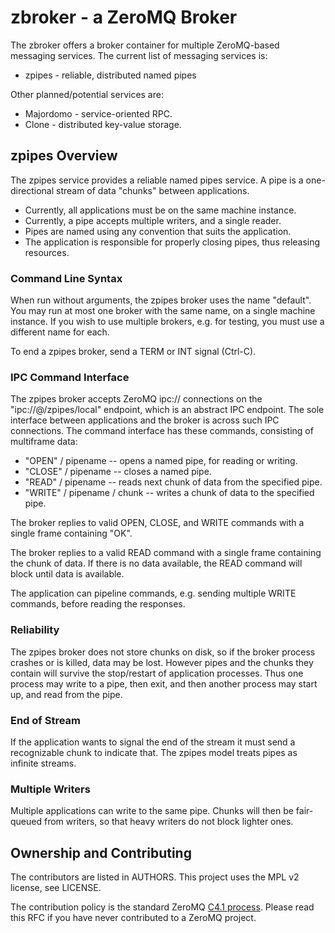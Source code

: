# zbroker - a ZeroMQ Broker

The zbroker offers a broker container for multiple ZeroMQ-based messaging services. The current list of messaging services is:

* zpipes - reliable, distributed named pipes

Other planned/potential services are:

* Majordomo - service-oriented RPC.
* Clone - distributed key-value storage.

## zpipes Overview

The zpipes service provides a reliable named pipes service. A pipe is a one-directional stream of data "chunks" between applications.

* Currently, all applications must be on the same machine instance.
* Currently, a pipe accepts multiple writers, and a single reader.
* Pipes are named using any convention that suits the application.
* The application is responsible for properly closing pipes, thus releasing resources.

### Command Line Syntax

When run without arguments, the zpipes broker uses the name "default". You may run at most one broker with the same name, on a single machine instance. If you wish to use multiple brokers, e.g. for testing, you must use a different name for each.

To end a zpipes broker, send a TERM or INT signal (Ctrl-C).

### IPC Command Interface

The zpipes broker accepts ZeroMQ ipc:// connections on the "ipc://@/zpipes/local" endpoint, which is an abstract IPC endpoint. The sole interface between applications and the broker is across such IPC connections. The command interface has these commands, consisting of multiframe data:

* "OPEN" / pipename -- opens a named pipe, for reading or writing.
* "CLOSE" / pipename -- closes a named pipe.
* "READ" / pipename -- reads next chunk of data from the specified pipe.
* "WRITE" / pipename / chunk -- writes a chunk of data to the specified pipe.

The broker replies to valid OPEN, CLOSE, and WRITE commands with a single frame containing "OK".

The broker replies to a valid READ command with a single frame containing the chunk of data. If there is no data available, the READ command will block until data is available.

The application can pipeline commands, e.g. sending multiple WRITE commands, before reading the responses.

### Reliability

The zpipes broker does not store chunks on disk, so if the broker process crashes or is killed, data may be lost. However pipes and the chunks they contain will survive the stop/restart of application processes. Thus one process may write to a pipe, then exit, and then another process may start up, and read from the pipe.

### End of Stream

If the application wants to signal the end of the stream it must send a recognizable chunk to indicate that. The zpipes model treats pipes as infinite streams.

### Multiple Writers

Multiple applications can write to the same pipe. Chunks will then be fair-queued from writers, so that heavy writers do not block lighter ones.

## Ownership and Contributing

The contributors are listed in AUTHORS. This project uses the MPL v2 license, see LICENSE.

The contribution policy is the standard ZeroMQ [C4.1 process](http://rfc.zeromq.org/spec:22). Please read this RFC if you have never contributed to a ZeroMQ project.

